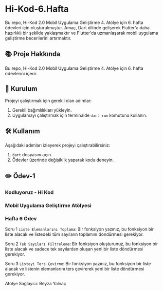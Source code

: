 # Hi-Kod-6.Hafta
Bu repo, Hi-Kod 2.0 Mobil Uygulama Geliştirme 4. Atölye için 6. hafta ödevleri için oluşturulmuştur. Amaç, Dart dilinde gelişerek Flutter'a daha hazırlıklı bir şekilde yaklaşmaktır ve Flutter'da uzmanlaşarak mobil uygulama geliştirme becerilerini artırmaktır.

## 📚 Proje Hakkında
Bu repo, Hi-Kod 2.0 Mobil Uygulama Geliştirme 4. Atölye için 6. hafta ödevlerini içerir.

## 🚀 Kurulum
Projeyi çalıştırmak için gerekli olan adımlar:
1. Gerekli bağımlılıkları yükleyin.
2. Uygulamayı çalıştırmak için terminalde `dart run` komutunu kullanın.

## 🛠️ Kullanım
Aşağıdaki adımları izleyerek projeyi çalıştırabilirsiniz:
1. `dart` dosyasını açın.
2. Ödevler üzerinde değişiklik yaparak kodu deneyin.

## ✏️ Ödev-1

### Kodluyoruz - Hi Kod  
### Mobil Uygulama Geliştirme Atölyesi 
### Hafta 6 Ödev 

Soru 1 `Liste Elemanlarını Toplama`: Bir fonksiyon yazınız, bu fonksiyon bir liste alacak ve listedeki tüm sayıların toplamını döndürmesi gerekiyor.

Soru 2 `Tek Sayıları Filtreleme`: Bir fonksiyon oluşturunuz, bu fonksiyon bir liste alacak ve sadece tek sayılardan oluşan yeni bir liste döndürmesi gerekiyor.

Soru 3 `Listeyi Ters Çevirme`: Bir fonksiyon yazınız, bu fonksiyon bir liste alacak ve listenin elemanlarını ters çevirerek yeni bir liste döndürmesi gerekiyor.


Atölye Sağlayıcı: Beyza Yalvaç
